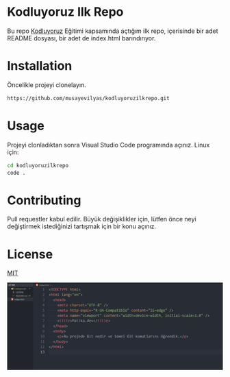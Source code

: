 # Kodluyoruz Ilk Repo

Bu repo [Kodluyoruz](https://kodluyoruz.org/tr/kodluyoruz/) Eğitimi kapsamında açtığım ilk repo, içerisinde bir adet README dosyası, bir adet de index.html barındırıyor.

# Installation

Öncelikle projeyi clonelayın.

```bash
https://github.com/musayevilyas/kodluyoruzilkrepo.git
```

# Usage

Projeyi clonladıktan sonra Visual Studio Code programında açınız.
Linux için:

```bash
cd kodluyoruzilkrepo
code .
```

# Contributing

Pull requestler kabul edilir. Büyük değişiklikler için, lütfen önce neyi değiştirmek istediğinizi tartışmak için bir konu açınız.

# License

[MIT](https://choosealicense.com/licenses/mit/)

![ss](ss.png)
